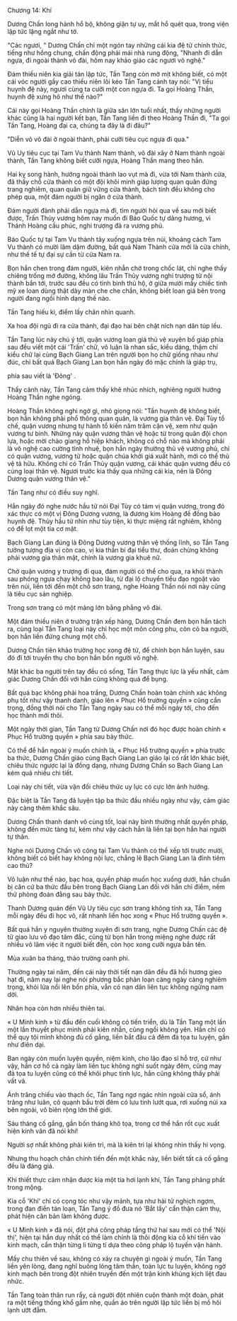 




Chương 14: Khí


Dương Chấn long hành hổ bộ, không giận tự uy, mắt hổ quét qua, trong viện lập tức lặng ngắt như tờ.

"Các ngươi, " Dương Chấn chỉ một ngón tay những cái kia đệ tử chính thức, tiếng như hồng chung, chấn động phải mái nhà rung động, "Nhanh đi dẫn ngựa, đi ngoài thành võ đài, hôm nay khảo giáo các ngươi võ nghệ."

Đám thiếu niên kia giải tán lập tức, Tần Tang còn mờ mịt không biết, có một cái vóc người gầy cao thiếu niên lôi kéo Tần Tang cánh tay nói: "Vị tiểu huynh đệ này, ngươi cùng ta cưỡi một con ngựa đi. Ta gọi Hoàng Thần, huynh đệ xưng hô như thế nào?"

Cái này gọi Hoàng Thần chính là giữa sân lớn tuổi nhất, thấy những người khác cũng là hai người kết bạn, Tần Tang liền đi theo Hoàng Thần đi, "Ta gọi Tần Tang, Hoàng đại ca, chúng ta đây là đi đâu?"

"Diễn võ võ đài ở ngoài thành, phải cưỡi tiêu cục ngựa đi qua."

Vũ Uy tiêu cục tại Tam Vu thành Nam thành, võ đài xây ở Nam thành ngoài thành, Tần Tang không biết cưỡi ngựa, Hoàng Thần mang theo hắn.

Hai kỵ song hành, hướng ngoài thành lao vụt mà đi, vừa tới Nam thành cửa, đã thấy chỗ cửa thành có một đội khôi minh giáp lượng quan quân đứng trang nghiêm, quan quân giữ vững cửa thành, bách tính đều không cho phép qua, một đám người bị ngăn ở cửa thành.

Đám người đành phải dẫn ngựa mà đi, tìm người hỏi qua về sau mới biết được, Trấn Thủy vương hôm nay muốn đi Báo Quốc tự dâng hương, vì Thánh Hoàng cầu phúc, nghi trượng đã ra vương phủ.

Báo Quốc tự tại Tam Vu thành tây xuống ngựa trên núi, khoảng cách Tam Vu thành có mười lăm dặm đường, bất quá Nam Thành cửa mới là cửa chính, như thế tế tự đại sự cần từ cửa Nam ra.

Bọn hắn chen trong đám người, kiên nhẫn chờ trong chốc lát, chỉ nghe thấy chiêng trống mở đường, không lâu Trấn Thủy vương nghi trượng từ nội thành bắn tới, trước sau đều có tinh binh thủ hộ, ở giữa mười mấy chiếc tinh mỹ xe loan dùng thật dày màn che che chắn, không biết loan giá bên trong người đang ngồi hình dạng thế nào.

Tần Tang hiếu kì, điểm lấy chân nhìn quanh.

Xa hoa đội ngũ đi ra cửa thành, đại đạo hai bên chật ních nạn dân túp lều.

Tần Tang lúc này chú ý tới, quận vương loan giá thủ vệ xuyên bố giáp phía sau đều viết một cái 'Trấn' chữ, vô luận là nhan sắc, kiểu dáng, thậm chí kiểu chữ lại cùng Bạch Giang Lan trên người bọn họ chữ giống nhau như đúc, chỉ bất quá Bạch Giang Lan bọn hắn ngày đó mặc chính là giáp trụ,

phía sau viết là 'Đông' .

Thấy cảnh này, Tần Tang cảm thấy khẽ nhúc nhích, nghiêng người hướng Hoàng Thần nghe ngóng.

Hoàng Thần không nghi ngờ gì, nhỏ giọng nói: "Tần huynh đệ không biết, bọn hắn không phải phổ thông quan quân, là vương gia thân vệ. Đại Tùy tổ chế, quận vương nhưng tự hành tổ kiến năm trăm cận vệ, xem như quận vương tư binh. Những này quận vương thân vệ hoặc từ trong quân đội chọn lựa, hoặc mời chào giang hồ hiệp khách, không có chỗ nào mà không phải là võ nghệ cao cường tinh nhuệ, bọn hắn ngày thường thủ vệ vương phủ, chỉ có quận vương, vương tử hoặc quận chúa khởi giá xuất hành, mới có thể thủ vệ tả hữu. Không chỉ có Trấn Thủy quận vương, cái khác quận vương đều có cùng loại thân vệ. Ngươi trước kia thấy qua những cái kia, nên là Đông Dương quận vương thân vệ."

Tần Tang như có điều suy nghĩ.

Hắn ngày đó nghe nước hầu tử nói Đại Tùy có tám vị quận vương, trong đó xác thực có một vị Đông Dương vương, là đương kim Hoàng đế đồng bào huynh đệ. Thủy hầu tử nhìn như tùy tiện, kì thực miệng rất nghiêm, không có để lọt một tia cơ mật.

Bạch Giang Lan đúng là Đông Dương vương thân vệ thống lĩnh, so Tần Tang tưởng tượng địa vị còn cao, vị kia thần bí đại tiểu thư, đoán chừng không phải vương gia thân mật, chính là vương gia khuê nữ.

Chờ quận vương y trượng đi qua, đám người có thể cho qua, ra khỏi thành sau phóng ngựa chạy không bao lâu, từ đại lộ chuyển tiểu đạo ngoặt vào trên núi, liền tới đến một chỗ sơn trang, nghe Hoàng Thần nói nơi này cũng là tiêu cục sản nghiệp.

Trong sơn trang có một mảng lớn bằng phẳng võ đài.

Một đám thiếu niên ở trường trận xếp hàng, Dương Chấn đem bọn hắn tách ra, cùng loại Tần Tang loại này chỉ học một môn công phu, còn có ba người, bọn hắn liền đứng chung một chỗ.

Dương Chấn tiên khảo trường học xong đệ tử, để chính bọn hắn luyện, sau đó đi tới truyền thụ cho bọn hắn bốn người võ nghệ.

Mặt khác ba người trên tay đều có sống, Tần Tang thực lực là yếu nhất, cảm giác Dương Chấn đối với hắn cũng không quá để bụng.

Bất quá bạc không phải hoa trắng, Dương Chấn hoàn toàn chính xác không phụ tốt như vậy thanh danh, giáo lên « Phục Hổ trường quyền » cũng cẩn trọng, đồng thời nói cho Tần Tang ngày sau có thể mỗi ngày tới, cho đến học thành mới thôi.

Một ngày thời gian, Tần Tang từ Dương Chấn nơi đó học được hoàn chỉnh « Phục Hổ trường quyền » phía sau bảy thức.

Có thể để hắn ngoài ý muốn chính là, « Phục Hổ trường quyền » phía trước ba thức, Dương Chấn giáo cùng Bạch Giang Lan giáo lại có rất lớn khác biệt, chiêu thức ngược lại là đồng dạng, nhưng Dương Chấn so Bạch Giang Lan kém quá nhiều chi tiết.

Loại này chi tiết, vừa vặn đối chiêu thức uy lực có cực lớn ảnh hưởng.

Đặc biệt là Tần Tang đã luyện tập ba thức đầu nhiều ngày như vậy, cảm giác này càng thêm khắc sâu.

Dương Chấn thanh danh vô cùng tốt, loại này bình thường nhất quyền pháp, không đến mức tàng tư, kém như vậy cách hẳn là liền tại bọn hắn hai người tự thân.

Nghe nói Dương Chấn võ công tại Tam Vu thành có thể xếp tới trước mười, không biết có biết hay không nội lực, chẳng lẽ Bạch Giang Lan là đỉnh tiêm cao thủ?

Vô luận như thế nào, bạc hoa, quyền pháp muốn học xuống dưới, hắn chuẩn bị căn cứ ba thức đầu bên trong Bạch Giang Lan đối với hắn chỉ điểm, nếm thử phỏng đoán đằng sau bảy thức.

Thanh Dương quán đến Vũ Uy tiêu cục sơn trang không tính xa, Tần Tang mỗi ngày đều đi học võ, rất nhanh liền học xong « Phục Hổ trường quyền ».

Bất quá hắn y nguyên thường xuyên đi sơn trang, nghe Dương Chấn các đệ tử giao lưu võ đạo tâm đắc, cũng từ bọn hắn trong miệng nghe được rất nhiều võ lâm việc ít người biết đến, còn học xong cưỡi ngựa bắn tên.

Mùa xuân ba tháng, thảo trường oanh phi.

Thường ngày tai năm, đến cái này thời tiết nạn dân đều đã hồi hương gieo hạt đi, năm nay lại nghe nói phương bắc phản loạn càng ngày càng nghiêm trọng, khói lửa nổi lên bốn phía, vẫn có nạn dân liên tục không ngừng nam dời.

Nhân họa còn hơn nhiều thiên tai.

« U Minh kinh » từ đầu đến cuối không có tiến triển, dù là Tần Tang một lần một lần thuyết phục mình phải kiên nhẫn, cũng ngồi không yên. Hắn chỉ có thể quy tội mình không đủ cố gắng, liền bắt đầu cả đêm đả tọa tu luyện, gần như điên dại.

Ban ngày còn muốn luyện quyền, niệm kinh, cho lão đạo sĩ hỗ trợ, cứ như vậy, hắn cơ hồ cả ngày làm liên tục không nghỉ suốt ngày đêm, cũng may đả tọa tu luyện cũng có thể khôi phục tinh lực, hắn cũng không thấy phải vất vả.

Ánh trăng chiếu vào thạch ốc, Tần Tang ngơ ngác nhìn ngoài cửa sổ, ánh trăng như luân, cô quạnh bầu trời đêm có lưu tinh lướt qua, rơi xuống núi xa bên ngoài, vô biên rộng lớn thế giới.

Sáu tháng cố gắng, gần bốn tháng khô tọa, trong cơ thể hắn rốt cục xuất hiện kinh văn đã nói khí!

Người sợ nhất không phải kiên trì, mà là kiên trì lại không nhìn thấy hi vọng.

Nhưng thu hoạch chân chính tiến đến một khắc này, liền biết tất cả cố gắng đều là đáng giá.

Khi thiết thực cảm nhận được kia một tia hơi lạnh khí, Tần Tang phảng phất trong mộng.

Kia cỗ 'Khí' chỉ có cọng tóc như vậy mảnh, tựa như hài tử nghịch ngợm, trong đan điền tán loạn, Tần Tang ý đồ đưa nó 'Bắt lấy' cẩn thận cảm thụ, phát hiện căn bản làm không được.

« U Minh kinh » đã nói, đột phá công pháp tầng thứ hai sau mới có thể 'Nội thị', hiện tại hắn duy nhất có thể làm chính là thôi động kia cỗ khí tiến vào kinh mạch, cẩn thận từng li từng tí dựa theo công pháp lộ tuyến vận hành.

Mấy chu thiên về sau, không có xảy ra chuyện gì ngoài ý muốn, Tần Tang liền yên lòng, đang nghĩ buông lỏng tâm thần, toàn lực tu luyện, không ngờ kinh mạch bên trong đột nhiên truyền đến một trận kinh khủng kịch liệt đau nhức.

Tần Tang toàn thân run rẩy, cả người đột nhiên cuộn thành một đoàn, phát ra một tiếng thống khổ gầm nhẹ, quần áo trên người lập tức liền bị mồ hôi lạnh ướt đẫm.




